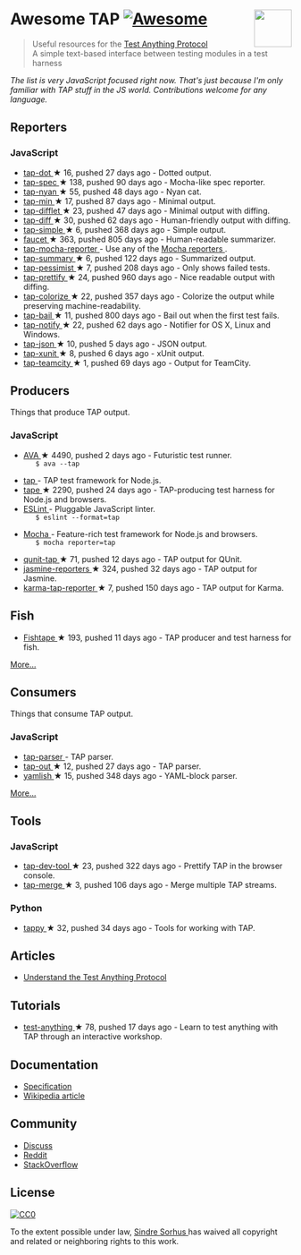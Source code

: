 <h1>
 Awesome TAP
 <a href="https://github.com/sindresorhus/awesome">
  <img alt="Awesome" src="https://cdn.rawgit.com/sindresorhus/awesome/d7305f38d29fed78fa85652e3a63e154dd8e8829/media/badge.svg"/>
 </a>
 <a href="https://testanything.org">
  <img align="right" src="https://testanything.org/images/tap.png" width="67"/>
 </a>
</h1>
<blockquote>
 <p>
  Useful resources for the
  <a href="https://testanything.org">
   Test Anything Protocol
  </a>
  <br/>
  A simple text-based interface between testing modules in a test harness
 </p>
</blockquote>
<p>
 <em>
  The list is very JavaScript focused right now. That's just because I'm only familiar with TAP stuff in the JS world. Contributions welcome for any language.
 </em>
</p>
<h2>
 Reporters
</h2>
<h3>
 JavaScript
</h3>
<ul>
 <li>
  <a href="https://github.com/scottcorgan/tap-dot">
   tap-dot
  </a>
  <span>
   &#9733 16, pushed 27 days ago
  </span>
  - Dotted output.
 </li>
 <li>
  <a href="https://github.com/scottcorgan/tap-spec">
   tap-spec
  </a>
  <span>
   &#9733 138, pushed 90 days ago
  </span>
  - Mocha-like spec reporter.
 </li>
 <li>
  <a href="https://github.com/calvinmetcalf/tap-nyan">
   tap-nyan
  </a>
  <span>
   &#9733 55, pushed 48 days ago
  </span>
  - Nyan cat.
 </li>
 <li>
  <a href="https://github.com/gummesson/tap-min">
   tap-min
  </a>
  <span>
   &#9733 17, pushed 87 days ago
  </span>
  - Minimal output.
 </li>
 <li>
  <a href="https://github.com/namuol/tap-difflet">
   tap-difflet
  </a>
  <span>
   &#9733 23, pushed 47 days ago
  </span>
  - Minimal output with diffing.
 </li>
 <li>
  <a href="https://github.com/axross/tap-diff">
   tap-diff
  </a>
  <span>
   &#9733 30, pushed 62 days ago
  </span>
  - Human-friendly output with diffing.
 </li>
 <li>
  <a href="https://github.com/joeybaker/tap-simple">
   tap-simple
  </a>
  <span>
   &#9733 6, pushed 368 days ago
  </span>
  - Simple output.
 </li>
 <li>
  <a href="https://github.com/substack/faucet">
   faucet
  </a>
  <span>
   &#9733 363, pushed 805 days ago
  </span>
  - Human-readable summarizer.
 </li>
 <li>
  <a href="https://github.com/isaacs/tap-mocha-reporter">
   tap-mocha-reporter
  </a>
  - Use any of the
  <a href="https://github.com/isaacs/tap-mocha-reporter/tree/master/lib/reporters">
   Mocha reporters
  </a>
  .
 </li>
 <li>
  <a href="https://github.com/zoubin/tap-summary">
   tap-summary
  </a>
  <span>
   &#9733 6, pushed 122 days ago
  </span>
  - Summarized output.
 </li>
 <li>
  <a href="https://github.com/clux/tap-pessimist">
   tap-pessimist
  </a>
  <span>
   &#9733 7, pushed 208 days ago
  </span>
  - Only shows failed tests.
 </li>
 <li>
  <a href="https://github.com/toolness/tap-prettify">
   tap-prettify
  </a>
  <span>
   &#9733 24, pushed 960 days ago
  </span>
  - Nice readable output with diffing.
 </li>
 <li>
  <a href="https://github.com/substack/tap-colorize">
   tap-colorize
  </a>
  <span>
   &#9733 22, pushed 357 days ago
  </span>
  - Colorize the output while preserving machine-readability.
 </li>
 <li>
  <a href="https://github.com/juliangruber/tap-bail">
   tap-bail
  </a>
  <span>
   &#9733 11, pushed 800 days ago
  </span>
  - Bail out when the first test fails.
 </li>
 <li>
  <a href="https://github.com/axross/tap-notify">
   tap-notify
  </a>
  <span>
   &#9733 22, pushed 62 days ago
  </span>
  - Notifier for OS X, Linux and Windows.
 </li>
 <li>
  <a href="https://github.com/gummesson/tap-json">
   tap-json
  </a>
  <span>
   &#9733 10, pushed 5 days ago
  </span>
  - JSON output.
 </li>
 <li>
  <a href="https://github.com/aghassemi/tap-xunit">
   tap-xunit
  </a>
  <span>
   &#9733 8, pushed 6 days ago
  </span>
  - xUnit output.
 </li>
 <li>
  <a href="https://github.com/smockle/tap-teamcity">
   tap-teamcity
  </a>
  <span>
   &#9733 1, pushed 69 days ago
  </span>
  - Output for TeamCity.
 </li>
</ul>
<h2>
 Producers
</h2>
<p>
 Things that produce TAP output.
</p>
<h3>
 JavaScript
</h3>
<ul>
 <li>
  <a href="https://github.com/sindresorhus/ava">
   AVA
  </a>
  <span>
   &#9733 4490, pushed 2 days ago
  </span>
  - Futuristic test runner.
  <code>
   $ ava --tap
  </code>
 </li>
 <li>
  <a href="https://github.com/isaacs/node-tap">
   tap
  </a>
  - TAP test framework for Node.js.
 </li>
 <li>
  <a href="https://github.com/substack/tape">
   tape
  </a>
  <span>
   &#9733 2290, pushed 24 days ago
  </span>
  - TAP-producing test harness for Node.js and browsers.
 </li>
 <li>
  <a href="http://eslint.org/docs/user-guide/formatters/#tap">
   ESLint
  </a>
  - Pluggable JavaScript linter.
  <code>
   $ eslint --format=tap
  </code>
 </li>
 <li>
  <a href="https://mochajs.org">
   Mocha
  </a>
  - Feature-rich test framework for Node.js and browsers.
  <code>
   $ mocha reporter=tap
  </code>
 </li>
 <li>
  <a href="https://github.com/twada/qunit-tap">
   qunit-tap
  </a>
  <span>
   &#9733 71, pushed 12 days ago
  </span>
  - TAP output for QUnit.
 </li>
 <li>
  <a href="https://github.com/larrymyers/jasmine-reporters">
   jasmine-reporters
  </a>
  <span>
   &#9733 324, pushed 32 days ago
  </span>
  - TAP output for Jasmine.
 </li>
 <li>
  <a href="https://github.com/fumiakiy/karma-tap-reporter">
   karma-tap-reporter
  </a>
  <span>
   &#9733 7, pushed 150 days ago
  </span>
  - TAP output for Karma.
 </li>
</ul>
<h2>
 Fish
</h2>
<ul>
 <li>
  <a href="https://github.com/fisherman/fishtape">
   Fishtape
  </a>
  <span>
   &#9733 193, pushed 11 days ago
  </span>
  - TAP producer and test harness for fish.
 </li>
</ul>
<p>
 <a href="https://testanything.org/producers.html">
  More...
 </a>
</p>
<h2>
 Consumers
</h2>
<p>
 Things that consume TAP output.
</p>
<h3>
 JavaScript
</h3>
<ul>
 <li>
  <a href="https://github.com/substack/tap-parser">
   tap-parser
  </a>
  - TAP parser.
 </li>
 <li>
  <a href="https://github.com/scottcorgan/tap-out">
   tap-out
  </a>
  <span>
   &#9733 12, pushed 27 days ago
  </span>
  - TAP parser.
 </li>
 <li>
  <a href="https://github.com/isaacs/yamlish">
   yamlish
  </a>
  <span>
   &#9733 15, pushed 348 days ago
  </span>
  - YAML-block parser.
 </li>
</ul>
<p>
 <a href="https://testanything.org/consumers.html">
  More...
 </a>
</p>
<h2>
 Tools
</h2>
<h3>
 JavaScript
</h3>
<ul>
 <li>
  <a href="https://github.com/Jam3/tap-dev-tool">
   tap-dev-tool
  </a>
  <span>
   &#9733 23, pushed 322 days ago
  </span>
  - Prettify TAP in the browser console.
 </li>
 <li>
  <a href="https://github.com/anko/tap-merge">
   tap-merge
  </a>
  <span>
   &#9733 3, pushed 106 days ago
  </span>
  - Merge multiple TAP streams.
 </li>
</ul>
<h3>
 Python
</h3>
<ul>
 <li>
  <a href="https://github.com/mblayman/tappy">
   tappy
  </a>
  <span>
   &#9733 32, pushed 34 days ago
  </span>
  - Tools for working with TAP.
 </li>
</ul>
<h2>
 Articles
</h2>
<ul>
 <li>
  <a href="http://www.effectiveperlprogramming.com/2011/05/understand-the-test-anything-protocol/">
   Understand the Test Anything Protocol
  </a>
 </li>
</ul>
<h2>
 Tutorials
</h2>
<ul>
 <li>
  <a href="https://github.com/finnp/test-anything">
   test-anything
  </a>
  <span>
   &#9733 78, pushed 17 days ago
  </span>
  - Learn to test anything with TAP through an interactive workshop.
 </li>
</ul>
<h2>
 Documentation
</h2>
<ul>
 <li>
  <a href="https://testanything.org/tap-version-13-specification.html">
   Specification
  </a>
 </li>
 <li>
  <a href="https://en.wikipedia.org/wiki/Test_Anything_Protocol">
   Wikipedia article
  </a>
 </li>
</ul>
<h2>
 Community
</h2>
<ul>
 <li>
  <a href="https://github.com/TestAnything/Specification/issues">
   Discuss
  </a>
 </li>
 <li>
  <a href="https://www.reddit.com/r/testanythingprotocol">
   Reddit
  </a>
 </li>
 <li>
  <a href="http://stackoverflow.com/questions/tagged/tap">
   StackOverflow
  </a>
 </li>
</ul>
<h2>
 License
</h2>
<p>
 <a href="https://creativecommons.org/publicdomain/zero/1.0/">
  <img alt="CC0" src="http://mirrors.creativecommons.org/presskit/buttons/88x31/svg/cc-zero.svg"/>
 </a>
</p>
<p>
 To the extent possible under law,
 <a href="http://sindresorhus.com">
  Sindre Sorhus
 </a>
 has waived all copyright and related or neighboring rights to this work.
</p>
